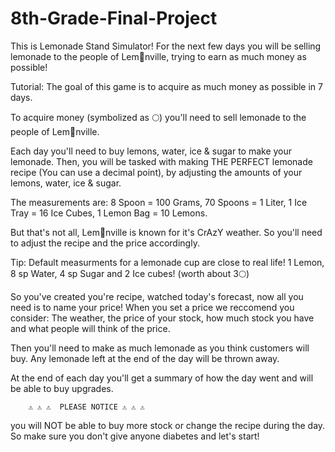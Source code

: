 # 8th-Grade-Final-Project
This is Lemonade Stand Simulator!  For the next few days you will be selling lemonade to the people of Lem🍋nville, trying to earn as much money as possible!

Tutorial:
The goal of this game is to acquire as much money as possible in 7 days.


To acquire money (symbolized as 🌕) you'll need to sell lemonade to the people of Lem🍋nville.


Each day you'll need to buy lemons, water, ice & sugar to make your lemonade. Then, you will be tasked with making THE PERFECT lemonade recipe (You can use a decimal point), by adjusting the amounts of your lemons, water, ice & sugar.


The measurements are:
8 Spoon = 100 Grams,
70 Spoons = 1 Liter,
1 Ice Tray = 16 Ice Cubes,
1 Lemon Bag = 10 Lemons.


But that's not all, Lem🍋nville is known for it's CrAzY weather. So you'll need to adjust the recipe and the price accordingly.


Tip: Default measurments for a lemonade cup are close to real life! 1 Lemon, 8 sp Water, 4 sp Sugar and 2 Ice cubes! (worth about 3🌕)


So you've created you're recipe, watched today's forecast, now all you need is to name your price! When you set a price we reccomend you consider: The weather, the price of your stock, how much stock you have and what people will think of the price.


Then you'll need to make as much lemonade as you think customers will buy. Any lemonade left at the end of the day will be thrown away.


At the end of each day you'll get a summary of how the day went and will be able to buy upgrades.


        ⚠️ ⚠️ ⚠️  PLEASE NOTICE ⚠️ ⚠️ ⚠️ 
you will NOT be able to buy more stock or change the recipe during the day. So make sure you don't give anyone diabetes and let's start!
